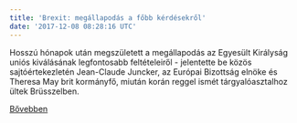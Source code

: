 ```yaml
---
title: 'Brexit: megállapodás a főbb kérdésekről'
date: '2017-12-08 08:28:16 UTC'
---
```


Hosszú hónapok után megszületett a megállapodás az Egyesült Királyság uniós kiválásának legfontosabb feltételeiről - jelentette be közös sajtóértekezletén Jean-Claude Juncker, az Európai Bizottság elnöke és Theresa May brit kormányfő, miután korán reggel ismét tárgyalóasztalhoz ültek Brüsszelben.


[Bővebben](http://ift.tt/2ADAp7T)
